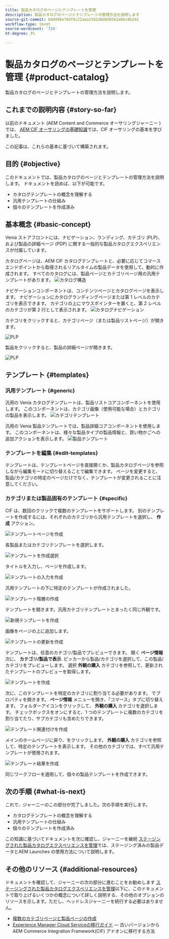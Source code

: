 ```yaml
---
title: 製品カタログのページとテンプレートを管理
description: 製品カタログのページとテンプレートの管理方法を説明します
source-git-commit: b84896e70df0c22aea1581d8d0d0561e8bc4b24d
workflow-type: tm+mt
source-wordcount: '724'
ht-degree: 3%

---
```


# 製品カタログのページとテンプレートを管理 {#product-catalog}

製品カタログのページとテンプレートの管理方法を説明します。

## これまでの説明内容 {#story-so-far}

以前のドキュメント (AEM Content and Commerce オーサリングジャーニー ) では、 [AEM CIF オーサリングの基礎知識](getting-started.md)では、CIF オーサリングの基本を学びました。

この記事は、これらの基本に基づいて構築されます。

## 目的 {#objective}

このドキュメントでは、製品カタログのページとテンプレートの管理方法を説明します。 ドキュメントを読めば、以下が可能です。

* カタログテンプレートの概念を理解する
* 汎用テンプレートの仕組み
* 個々のテンプレートを作成済み

## 基本概念 {#basic-concept}

Venia ストアフロントには、ナビゲーション、ランディング、カテゴリ (PLP)、および製品の詳細ページ (PDP) に関する一般的な製品カタログエクスペリエンスが付属しています。

カタログページは、AEM CIF カタログテンプレートと、必要に応じてコマースエンドポイントから取得されるリアルタイムの製品データを使用して、動的に作成されます。 すべてのカタログには、製品ページとカテゴリページ用の汎用テンプレートがあります。
![カタログ構造](assets/catalog-structure.png)

ナビゲーションコンポーネントは、コンテンツページとカタログページを表示します。 ナビゲーションにカタログランディングページまたは第 1 レベルのカテゴリを表示できます。 カテゴリの上にマウスポインターを置くと、第 2 レベルのカテゴリが第 2 行として表示されます。
![カタログナビゲーション](assets/catalog-navigation.png)

カテゴリをクリックすると、カテゴリページ（または製品リストページ）が開きます。

![PLP](assets/catalog-plp.png)

製品をクリックすると、製品の詳細ページが開きます。

![PLP](assets/catalog-pdp.png)

## テンプレート {#templates}

### 汎用テンプレート {#generic}

汎用の Venia カタログテンプレートは、製品リストコアコンポーネントを使用します。 このコンポーネントは、カテゴリ画像（使用可能な場合）とカテゴリの製品を表示します。
![カテゴリテンプレート](assets/category-template.png)

汎用の Venia 製品テンプレートでは、製品詳細コアコンポーネントを使用します。 このコンポーネントは、様々な製品タイプの製品情報と、買い物かごへの追加アクションを表示します。
![製品テンプレート](assets/product-template.png)

### テンプレートを編集 {#edit-templates}

テンプレートは、テンプレートページを直接開くか、製品カタログページを参照しながら編集モードに切り替えることで編集できます。 ページを変更すると、製品/カテゴリの特定のページだけでなく、テンプレートが変更されることに注意してください。

### カテゴリまたは製品固有のテンプレート {#specific}

CIF は、数回のクリックで複数のテンプレートをサポートします。 別のテンプレートを作成するには、それぞれのカテゴリから汎用テンプレートを選択し、 **作成** アクション。

![テンプレートページを作成](assets/create-template-page.png)

各製品またはカテゴリテンプレートを選択します。

![テンプレートを作成選択](assets/create-template-select.png)

タイトルを入力し、ページを作成します。

![テンプレートの入力を作成](assets/create-template-enter.png)

汎用テンプレートの下に特定のテンプレートが作成されました。

![テンプレート階層の作成](assets/create-template-hierachry.png)

テンプレートを開きます。汎用カテゴリテンプレートとまったく同じ外観です。

![新規テンプレートを作成](assets/create-template-new.png)

画像をページの上に追加します。

![テンプレートの更新を作成](assets/create-template-update.png)

テンプレートは、任意のカテゴリ/製品でプレビューできます。 開く **ページ情報** 次に、 **カテゴリ/製品で表示**. ピッカーから製品/カテゴリを選択して、この製品/カテゴリをプレビューします。 選択 **外観の購入** カテゴリを参照して、更新されたテンプレートのプレビューを取得します。

![テンプレートを作成 ](assets/create-template-picker.png)

次に、このテンプレートを特定のカテゴリに割り当てる必要があります。 でプロパティを開きます。 **ページ情報** メニューを開き、「コマース」タブに切り替えます。 フォルダーアイコンをクリックして、 **外観の購入** カテゴリを選択します。 チェックボックスをオンにすると、1 つのテンプレートに複数のカテゴリを割り当てたり、サブカテゴリも含めたりできます。

![テンプレート関連付けを作成](assets/create-template-associate.png)

メインのホームページに戻り、をクリックします。 **外観の購入** カテゴリを参照して、特定のテンプレートを表示します。 その他のカテゴリでは、すべて汎用テンプレートが使用されます。

![テンプレート結果を作成](assets/create-template-result.png)

同じワークフローを適用して、個々の製品テンプレートを作成できます。

## 次の手順 {#what-is-next}

これで、ジャーニーのこの部分が完了しました。次の手順を実行します。

* カタログテンプレートの概念を理解する
* 汎用テンプレートの仕組み
* 個々のテンプレートを作成済み

この知識に基づいてドキュメントを次に確認し、ジャーニーを継続 [ステージングされた製品カタログエクスペリエンスを管理](staged-catalog.md)では、ステージング済みの製品データとAEM Launches の使用方法について説明します。

## その他のリソース {#additional-resources}

ドキュメントを確認して、ジャーニーの次の部分に進むことをお勧めします [ステージングされた製品カタログエクスペリエンスを管理](staged-catalog.md)以下に、このドキュメントで取り上げるいくつかの概念について詳しく説明する、その他のオプションのリソースを示します。ただし、ヘッドレスジャーニーを続行する必要はありません。

* [複数のカテゴリページと製品ページの作成](/help/commerce-cloud/authoring/multi-template-usage.md)
* [Experience Manager Cloud Serviceの移行ガイド](/help/commerce-cloud/migration.md)  — 古いバージョンからAEM Commerce Integration Framework(CIF) アドオンに移行する方法

